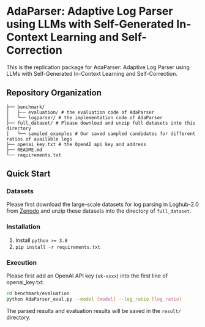 # AdaParser: Adaptive Log Parser using LLMs with Self-Generated In-Context Learning and Self-Correction

This is the replication package for AdaParser: Adaptive Log Parser using LLMs with Self-Generated In-Context Learning and Self-Correction.

## Repository Organization 

```
├── benchmark/
│   ├── evaluation/ # the evaluation code of AdaParser
│   └── logparser/ # the implementation code of AdaParser
├── full_dataset/ # Please download and unzip full datasets into this directory
│   └── sampled_examples # Our saved sampled candidates for different ratios of available logs
├── openai_key.txt # the OpenAI api key and address
├── README.md
└── requirements.txt
```

## Quick Start

### Datasets

Please first download the large-scale datasets for log parsing in Loghub-2.0 from [Zenodo](https://zenodo.org/record/8275861) and unzip these datasets into the directory of `full_dataset`.

###  Installation

1. Install ```python >= 3.8```
2. ```pip install -r requirements.txt```

### Execution

Please first add an OpenAI API key (`sk-xxxx`) into the first line of openai_key.txt.

```bash
cd benchmark/evaluation
python AdaParser_eval.py --model [model] --log_ratio [log_ratio]
```

The parsed results and evaluation results will be saved in the `result/` directory.